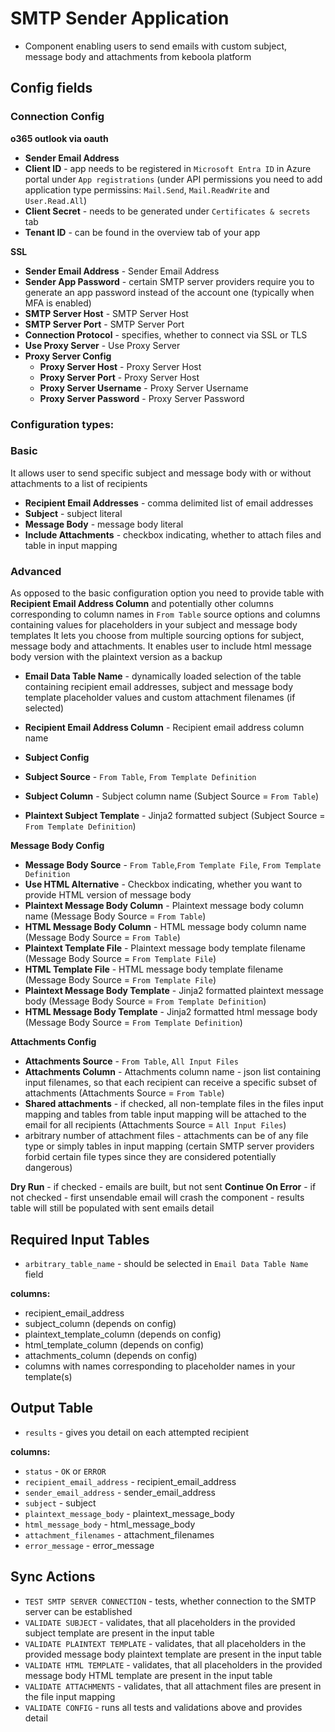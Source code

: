 # SMTP Sender Application

- Component enabling users to send emails with custom subject, message body and attachments from keboola platform

## Config fields

### Connection Config

**o365 outlook via oauth**

 - **Sender Email Address**
 - **Client ID** - app needs to be registered in `Microsoft Entra ID` in Azure portal under `App registrations` (under API permissions you need to add application type permissins: `Mail.Send`, `Mail.ReadWrite` and `User.Read.All`)
 - **Client Secret** - needs to be generated under `Certificates & secrets` tab
 - **Tenant ID** - can be found in the overview tab of your app

**SSL**

 - **Sender Email Address** - Sender Email Address
 - **Sender App Password** - certain SMTP server providers require you to generate an app password instead of the account one (typically when MFA is enabled)
 - **SMTP Server Host** - SMTP Server Host
 - **SMTP Server Port** - SMTP Server Port
 - **Connection Protocol** - specifies, whether to connect via SSL or TLS
 - **Use Proxy Server** - Use Proxy Server
 - **Proxy Server Config**
   - **Proxy Server Host** - Proxy Server Host
   - **Proxy Server Port** - Proxy Server Host
   - **Proxy Server Username** - Proxy Server Username
   - **Proxy Server Password** - Proxy Server Password

### Configuration types:

### Basic

It allows user to send specific subject and message body with or without attachments to a list of recipients

- **Recipient Email Addresses** - comma delimited list of email addresses
- **Subject** - subject literal
- **Message Body** - message body literal
- **Include Attachments** - checkbox indicating, whether to attach files and table in input mapping

### Advanced

As opposed to the basic configuration option you need to provide table with **Recipient Email Address Column** and potentially other columns corresponding to column names in `From Table` source options and columns containing values for placeholders in your subject and message body templates
It lets you choose from multiple sourcing options for subject, message body and attachments. It enables user to include html message body version with the plaintext version as a backup

- **Email Data Table Name** - dynamically loaded selection of the table containing recipient email addresses, subject and message body template placeholder values and custom attachment filenames (if selected)
- **Recipient Email Address Column** - Recipient email address column name

- **Subject Config**
 - **Subject Source** - `From Table`, `From Template Definition`
 - **Subject Column** - Subject column name (Subject Source = `From Table`)
 - **Plaintext Subject Template** - Jinja2 formatted subject (Subject Source = `From Template Definition`)

**Message Body Config**

- **Message Body Source** - `From Table`,`From Template File`, `From Template Definition`
- **Use HTML Alternative** - Checkbox indicating, whether you want to provide HTML version of message body
- **Plaintext Message Body Column** - Plaintext message body column name (Message Body Source = `From Table`)
- **HTML Message Body Column** - HTML message body column name (Message Body Source = `From Table`)
- **Plaintext Template File** - Plaintext message body template filename (Message Body Source = `From Template File`)
- **HTML Template File** - HTML message body template filename (Message Body Source = `From Template File`)
- **Plaintext Message Body Template** - Jinja2 formatted plaintext message body (Message Body Source = `From Template Definition`)
- **HTML Message Body Template** - Jinja2 formatted html message body (Message Body Source = `From Template Definition`)

**Attachments Config**

- **Attachments Source** - `From Table`, `All Input Files`
- **Attachments Column** - Attachments column name - json list containing input filenames, so that each recipient can receive a specific subset of attachments (Attachments Source = `From Table`)
- **Shared attachments** - if checked, all non-template files in the files input mapping and tables from table input mapping will be attached to the email for all recipients (Attachments Source = `All Input Files`)
 - arbitrary number of attachment files - attachments can be of any file type or simply tables in input mapping (certain SMTP server providers forbid certain file types since they are considered potentially dangerous)

**Dry Run** - if checked - emails are built, but not sent
**Continue On Error** - if not checked - first unsendable email will crash the component - results table will still be populated with sent emails detail

## Required Input Tables

 - `arbitrary_table_name` - should be selected in `Email Data Table Name` field

 **columns:**
 
 - recipient_email_address
 - subject_column (depends on config)
 - plaintext_template_column (depends on config)
 - html_template_column (depends on config)
 - attachments_column (depends on config)
 - columns with names corresponding to placeholder names in your template(s)

## Output Table

 - `results` - gives you detail on each attempted recipient

 **columns:**
 
 - `status` - `OK` or `ERROR`
 - `recipient_email_address` - recipient_email_address
 - `sender_email_address` - sender_email_address
 - `subject` - subject
 - `plaintext_message_body` - plaintext_message_body
 - `html_message_body` - html_message_body
 - `attachment_filenames` - attachment_filenames
 - `error_message` - error_message

## Sync Actions

 - `TEST SMTP SERVER CONNECTION` - tests, whether connection to the SMTP server can be established
 - `VALIDATE SUBJECT` - validates, that all placeholders in the provided subject template are present in the input table
 - `VALIDATE PLAINTEXT TEMPLATE` - validates, that all placeholders in the provided message body plaintext template are present in the input table
 - `VALIDATE HTML TEMPLATE` - validates, that all placeholders in the provided message body HTML template are present in the input table
 - `VALIDATE ATTACHMENTS` - validates, that all attachment files are present in the file input mapping
 - `VALIDATE CONFIG` - runs all tests and validations above and provides detail
